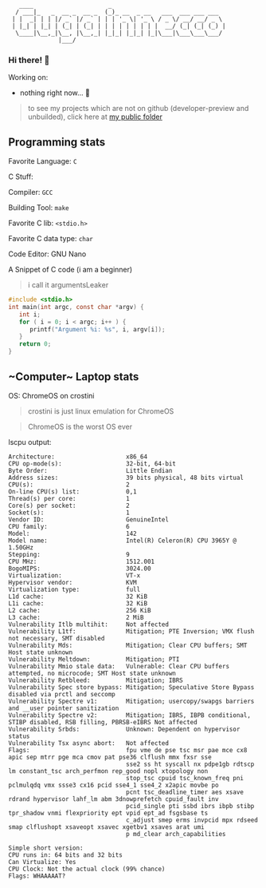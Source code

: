 ```
   ____                     _                                
  / ___|_   _  __ _  __ _  (_)_ __  _ __   ___  ___ ___ ___  
 | |  _| | | |/ _` |/ _` | | | '_ \| '_ \ / _ \/ __/ __/ _ \ 
 | |_| | |_| | (_| | (_| | | | | | | | | |  __/ (_| (_| (_) |
  \____|\__,_|\__, |\__,_| |_|_| |_|_| |_|\___|\___\___\___/ 
              |___/                                       
```
### Hi there! 👋

Working on:
- nothing right now... 🙁

> to see my projects which are not on github (developer-preview and unbuilded), click here at [my public folder](https://drive.google.com/drive/folders/1NBnoZ8tdV8V-T8RoHwkofXemeOz59b-G?usp=sharing)

## Programming stats
Favorite Language: `C`

C Stuff:

   Compiler: `GCC`
   
   Building Tool: `make`
   
   Favorite C lib: `<stdio.h>`
   
   Favorite C data type: `char`

Code Editor: GNU Nano

A Snippet of C code (i am a beginner)
> i call it argumentsLeaker
```c
#include <stdio.h>
int main(int argc, const char *argv) {
   int i;
   for ( i = 0; i < argc; i++ ) {
      printf("Argument %i: %s", i, argv[i]);
   }
   return 0;
}
```

## ~Computer~ Laptop stats
OS: ChromeOS on crostini
> crostini is just linux emulation for ChromeOS

> ChromeOS is the worst OS ever

lscpu output:
```
Architecture:                    x86_64
CPU op-mode(s):                  32-bit, 64-bit
Byte Order:                      Little Endian
Address sizes:                   39 bits physical, 48 bits virtual
CPU(s):                          2
On-line CPU(s) list:             0,1
Thread(s) per core:              1
Core(s) per socket:              2
Socket(s):                       1
Vendor ID:                       GenuineIntel
CPU family:                      6
Model:                           142
Model name:                      Intel(R) Celeron(R) CPU 3965Y @ 1.50GHz
Stepping:                        9
CPU MHz:                         1512.001
BogoMIPS:                        3024.00
Virtualization:                  VT-x
Hypervisor vendor:               KVM
Virtualization type:             full
L1d cache:                       32 KiB
L1i cache:                       32 KiB
L2 cache:                        256 KiB
L3 cache:                        2 MiB
Vulnerability Itlb multihit:     Not affected
Vulnerability L1tf:              Mitigation; PTE Inversion; VMX flush not necessary, SMT disabled
Vulnerability Mds:               Mitigation; Clear CPU buffers; SMT Host state unknown
Vulnerability Meltdown:          Mitigation; PTI
Vulnerability Mmio stale data:   Vulnerable: Clear CPU buffers attempted, no microcode; SMT Host state unknown
Vulnerability Retbleed:          Mitigation; IBRS
Vulnerability Spec store bypass: Mitigation; Speculative Store Bypass disabled via prctl and seccomp
Vulnerability Spectre v1:        Mitigation; usercopy/swapgs barriers and __user pointer sanitization
Vulnerability Spectre v2:        Mitigation; IBRS, IBPB conditional, STIBP disabled, RSB filling, PBRSB-eIBRS Not affected
Vulnerability Srbds:             Unknown: Dependent on hypervisor status
Vulnerability Tsx async abort:   Not affected
Flags:                           fpu vme de pse tsc msr pae mce cx8 apic sep mtrr pge mca cmov pat pse36 clflush mmx fxsr sse 
                                 sse2 ss ht syscall nx pdpe1gb rdtscp lm constant_tsc arch_perfmon rep_good nopl xtopology non
                                 stop_tsc cpuid tsc_known_freq pni pclmulqdq vmx ssse3 cx16 pcid sse4_1 sse4_2 x2apic movbe po
                                 pcnt tsc_deadline_timer aes xsave rdrand hypervisor lahf_lm abm 3dnowprefetch cpuid_fault inv
                                 pcid_single pti ssbd ibrs ibpb stibp tpr_shadow vnmi flexpriority ept vpid ept_ad fsgsbase ts
                                 c_adjust smep erms invpcid mpx rdseed smap clflushopt xsaveopt xsavec xgetbv1 xsaves arat umi
                                 p md_clear arch_capabilities
```

```
Simple short version:
CPU runs in: 64 bits and 32 bits
Can Virtualize: Yes
CPU Clock: Not the actual clock (99% chance)
Flags: WHAAAAAT?
```
